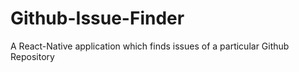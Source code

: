 # Github-Issue-Finder
A React-Native application which finds issues of a particular Github Repository
